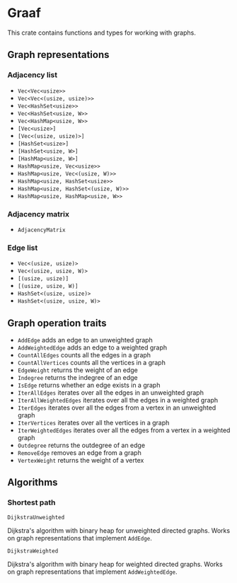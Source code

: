 # Graaf

This crate contains functions and types for working with graphs.

## Graph representations

### Adjacency list

- `Vec<Vec<usize>>`
- `Vec<Vec<(usize, usize)>>`
- `Vec<HashSet<usize>>`
- `Vec<HashSet<usize, W>>`
- `Vec<HashMap<usize, W>>`
- `[Vec<usize>]`
- `[Vec<(usize, usize)>]`
- `[HashSet<usize>]`
- `[HashSet<usize, W>]`
- `[HashMap<usize, W>]`
- `HashMap<usize, Vec<usize>>`
- `HashMap<usize, Vec<(usize, W)>>`
- `HashMap<usize, HashSet<usize>>`
- `HashMap<usize, HashSet<(usize, W)>>`
- `HashMap<usize, HashMap<usize, W>>`

### Adjacency matrix

- `AdjacencyMatrix`

### Edge list

- `Vec<(usize, usize)>`
- `Vec<(usize, usize, W)>`
- `[(usize, usize)]`
- `[(usize, usize, W)]`
- `HashSet<(usize, usize)>`
- `HashSet<(usize, usize, W)>`

## Graph operation traits

- `AddEdge` adds an edge to an unweighted graph
- `AddWeightedEdge` adds an edge to a weighted graph
- `CountAllEdges` counts all the edges in a graph
- `CountAllVertices` counts all the vertices in a graph
- `EdgeWeight` returns the weight of an edge
- `Indegree` returns the indegree of an edge
- `IsEdge` returns whether an edge exists in a graph
- `IterAllEdges` iterates over all the edges in an unweighted graph
- `IterAllWeightedEdges` iterates over all the edges in a weighted graph
- `IterEdges` iterates over all the edges from a vertex in an unweighted graph
- `IterVertices` iterates over all the vertices in a graph
- `IterWeightedEdges` iterates over all the edges from a vertex in a weighted graph
- `Outdegree` returns the outdegree of an edge
- `RemoveEdge` removes an edge from a graph
- `VertexWeight` returns the weight of a vertex

## Algorithms

### Shortest path

`DijkstraUnweighted`

Dijkstra's algorithm with binary heap for unweighted directed graphs. Works on graph representations that implement `AddEdge`.

`DijkstraWeighted`

Dijkstra's algorithm with binary heap for weighted directed graphs. Works on graph representations that implement `AddWeightedEdge`.
